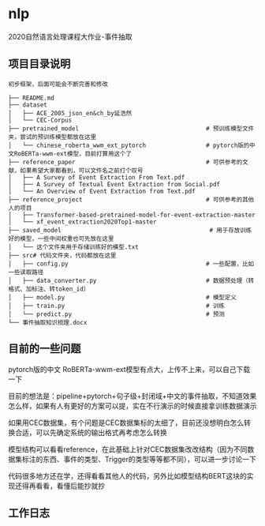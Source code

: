 # nlp
2020自然语言处理课程大作业-事件抽取


## 项目目录说明

```
初步框架，后面可能会不断完善和修改

├── README.md
├── dataset
│   ├── ACE_2005_json_en&ch_by延浩然
│   └── CEC-Corpus
├── pretrained_model                                    # 预训练模型文件夹，尝试的预训练模型都放在这里
│   └── chinese_roberta_wwm_ext_pytorch                 # pytorch版的中文RoBERTa-wwm-ext模型，目前打算用这个了
├── reference_paper                                     # 可供参考的文献，如果希望大家都看到，可以文件名之前打个叹号
│   ├── A Survey of Event Extraction From Text.pdf
│   ├── A Survey of Textual Event Extraction from Social.pdf
│   └── An Overview of Event Extraction from Text.pdf
├── reference_project                                   # 可供参考的其他人的项目   
│   ├── Transformer-based-pretrained-model-for-event-extraction-master
│   └── xf_event_extraction2020Top1-master
├── saved_model                                          # 用于存放训练好的模型，一些中间权重也可先放在这里
│   └── 这个文件夹用于存储训练好的模型.txt
├── src# 代码文件夹，代码都放在这里
│   ├── config.py                                       # 一些配置，比如一些读取路径
│   ├── data_converter.py                               # 数据预处理（转格式、加标注、转token_id） 
│   ├── model.py                                        # 模型定义
│   ├── train.py                                        # 训练
│   └── predict.py                                      # 预测
└── 事件抽取知识梳理.docx

```


## 目前的一些问题
pytorch版的中文 RoBERTa-wwm-ext模型有点大，上传不上来，可以自己下载一下

目前的想法是：pipeline+pytorch+句子级+封闭域+中文的事件抽取，不知道效果怎么样，如果有人有更好的方案可以提，实在不行演示的时候直接拿训练数据演示

如果用CEC数据集，有个问题是CEC数据集标的太细了，目前还没想明白怎么转换合适，可以先确定系统的输出格式再考虑怎么转换

模型结构可以看看reference，在此基础上针对CEC数据集改改结构（因为不同数据集标注的东西、事件的类型、Trigger的类型等等都不同），可以进一步讨论一下

代码很多地方还在学，还得看看其他人的代码，另外比如模型结构BERT这块的实现还得再看看，看懂后能抄就抄


## 工作日志
